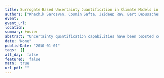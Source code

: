 ```yaml
---
title: Surrogate-Based Uncertainty Quantification in Climate Models in presence of High Dimensional, Dependent Inputs and Nonsmooth Outputs
authors: ["Khachik Sargsyan, Cosmin Safta, Jaideep Ray, Bert Debusschere, Habib Najm, Daniel Ricciuto, Peter Thornton"]
event: 
event_url: 
location: 
summary: Poster
abstract: "Uncertainty quantification capabilities have been boosted considerably by recent<br>advances in associated algorithms and software, as well as increased<br>computational capabilities. As a result, it has become possible to address<br>uncertainties in complex climate models more quantitatively. However, there<br>still remain numerous challenges when dealing with complex climate models. In<br>this work, we highlight and address some of these challenges, using the<br>Community Land Model (CLM) as the main benchmark system for algorithm development.<br><br>To begin with, climate models are computationally intensive.  This necessarily disqualifies pure Monte-Carlo algorithms for uncertainty estimation, since naive Monte-Carlo approaches require too many sampled simulations for reasonable<br>accuracy. In this work, we build computationally inexpensive surrogate<br>model in order to accelerate both forward and inverse UQ methods.<br>We apply Polynomial Chaos (PC) spectral expansions to build surrogate<br>relationships between output quantities and model parameters using as few<br>forward model simulations as possible.<br><br>Next, climate models typically suffer from the \emph{curse of dimensionality}.<br>For example, the CLM depends on about 80 input parameters with somewhat<br>uncertain values. Representation of the input-output dependence requires<br>prohibitively many basis functions for spectral expansions. Moreover, to obtain<br>such a representation, one needs to sample an 80-dimensional space, which can at<br>best be \emph{sparsely} covered.  We apply Bayesian compressive sensing (BCS)<br>techniques in order to infer the best basis set for the PC surrogate model.  BCS<br>performs particularly well in high-dimensional settings when model simulations are very sparse.<br><br>Furthermore, many climate models incorporate dependent uncertain parameters. In<br>this context, we apply the Rosenblatt transformation, mapping dependent<br>parameters into a computationally convenient set of independent variables. This<br>allows efficient parameter sampling even in presence of dependencies.<br><br>Finally, as climate models can, and the CLM in particular \emph{does}, exhibit<br>sharp transients with varying input parameters, we consider multi-cluster PC<br>representations in which spectral expansions are obtained within each<br>sample set class, and combined accordingly using classification techniques.<br><br>The ultimate, multi-cluster PC surrogate model allows a global, variance-based<br>sensitivity analysis that can drastically reduce the input parameter space<br>dimensionality. Also, the PC surrogate model can be invoked, without much<br>computational overhead, in place of the full climate model, in optimization or<br>calibration studies that require prohibitively many forward model simulations. In<br>particular, we use PC surrogates to infer input parameter distributions given physical observations. At this stage, adaptive Markov chain Monte-Carlo<br>algorithms are used to explore the input parameter space efficiently.<br><br>This work is supported by the U.S. Department of Energy, Office of Science,<br>Biological and Environmental Research, CSSEF (Climate Science for a Sustainable<br>Energy Future) program.  Sandia National Laboratories is a multi-program<br>laboratory managed and operated by Sandia Corporation, a wholly owned subsidiary<br>of Lockheed Martin Corporation, for the U.S. Department of Energy's National<br>Nuclear Security Administration under contract DE-AC04-94AL85000.<br><br><br><br>"
date: "None"
publishDate: "2050-01-01"
tags:  []
all_day:  false
featured:  false
math:  true
url_pdf: ""
---
```

